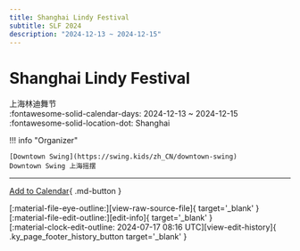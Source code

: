 ```yaml
---
title: Shanghai Lindy Festival
subtitle: SLF 2024
description: "2024-12-13 ~ 2024-12-15"
---
```


# Shanghai Lindy Festival 

上海林迪舞节  
:fontawesome-solid-calendar-days: 2024-12-13 ~ 2024-12-15  
:fontawesome-solid-location-dot: Shanghai  

!!! info "Organizer"

    [Downtown Swing](https://swing.kids/zh_CN/downtown-swing)  
    Downtown Swing 上海摇摆  

---

[Add to Calendar](https://swing.news/ics/en/2024/zh_CN/shanghai-lindy-festival-2024.ics){ .md-button }

<div class="ky_page_footer" markdown>
<div class="ky_page_footer_trailing" markdown="span">
[:material-file-eye-outline:][view-raw-source-file]{ target='_blank' }
[:material-file-edit-outline:][edit-info]{ target='_blank' }
</div>
<div class="ky_page_footer_leading" markdown="span">
[:material-clock-edit-outline: 2024-07-17 08:16 UTC][view-edit-history]{ .ky_page_footer_history_button target='_blank' }
</div>
</div>

[view-raw-source-file]: https://github.com/swingdance/events/blob/main/2024/zh_CN/shanghai-lindy-festival-2024.json "View Raw Source File"
[edit-info]: https://github.com/swingdance/events/issues/new?assignees=&labels=update+event&projects=&template=03-update_entity.yml&title=%5B2024%2Fzh_CN%5D%20Shanghai%20Lindy%20Festival&region=zh_CN&year=2024&id=shanghai-lindy-festival-2024&name=Shanghai%20Lindy%20Festival&org_id=downtown-swing "Edit Info"

[view-edit-history]: https://github.com/swingdance/events/commits/main/2024/zh_CN/shanghai-lindy-festival-2024.json "View Edit History"
